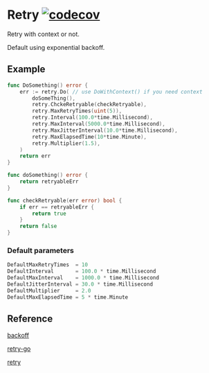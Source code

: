 # Retry [![codecov](https://codecov.io/gh/takuoki/clmconv/branch/master/graph/badge.svg)](https://codecov.io/gh/rossy0213/retry)
Retry with context or not.

Default using exponential backoff.

## Example
``` go
func DoSomething() error {
	err := retry.Do( // use DoWithContext() if you need context
		doSomeThing(),
		retry.ChckeRetryable(checkRetryable),
		retry.MaxRetryTimes(uint(5)),
		retry.Interval(100.0*time.Millisecond),
		retry.MaxInterval(5000.0*time.Millisecond),
		retry.MaxJitterInterval(10.0*time.Millisecond),
		retry.MaxElapsedTime(10*time.Minute),
		retry.Multiplier(1.5),
	)
	return err
}

func doSomething() error {
    return retryableErr
}

func checkRetryable(err error) bool {
    if err == retryableErr {
        return true
    }
    return false
}
```

### Default parameters
``` go
DefaultMaxRetryTimes  = 10
DefaultInterval       = 100.0 * time.Millisecond
DefaultMaxInterval    = 1000.0 * time.Millisecond
DefaultJitterInterval = 30.0 * time.Millisecond
DefaultMultiplier     = 2.0
DefaultMaxElapsedTime = 5 * time.Minute
```

## Reference
[backoff](https://github.com/cenkalti/backoff/)

[retry-go](https://github.com/avast/retry-go)

[retry](k8s.io/client-go/util/retry)